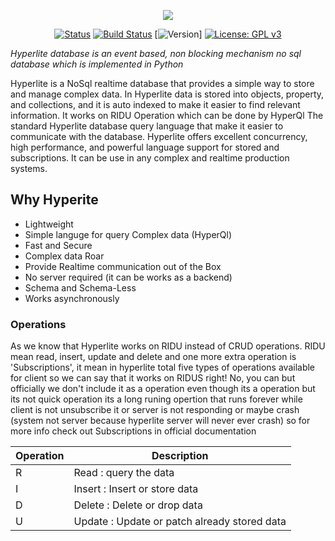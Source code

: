 <p align="center">   
<img src="https://raw.githubusercontent.com/anongrp/hyperlite/master/docs/assets/logos/Hyperlite%20logo%20500x500.png">
</p>

<h align="center">
 
 [![Status](https://img.shields.io/badge/hyperlite-underdevelopment-blue.svg)](https://github.com/anongrp/hyperlite/releases)
 [![Build Status](https://travis-ci.org/anongrp/hyperlite.svg?branch=master)](https://travis-ci.org/anongrp/hyperlite)
 [![Version](https://img.shields.io/pypi/v/nine.svg)]
 [![License: GPL v3](https://img.shields.io/badge/License-GPLv3-blue.svg)](https://www.gnu.org/licenses/gpl-3.0)

 </h>

_Hyperlite database is an event based, non blocking mechanism no sql database which is implemented in Python_

Hyperlite is a NoSql realtime database that provides a simple way to store and manage complex data. In Hyperlite data is stored into objects, property, and collections, and it is auto indexed to make it easier to find relevant information.
It works on RIDU Operation which can be done by HyperQl The standard Hyperlite database query language that make it easier to communicate with the database. Hyperlite offers excellent concurrency, high performance, and powerful language support for stored and subscriptions. It can be use in any complex and realtime production systems.

## Why Hyperite
* Lightweight 
* Simple languge for query Complex data (HyperQl)
* Fast and Secure 
* Complex data Roar 
* Provide Realtime communication out of the Box 
* No server required (it can be works as a backend) 
* Schema and Schema-Less
* Works asynchronously

### Operations
 As we know that Hyperlite works on RIDU instead of CRUD operations. RIDU mean read, insert, update and delete and one more extra operation is 'Subscriptions', it mean in hyperlite total five types of operations available for client so we can say that it works on RIDUS right! No, you can but officially we don't include it as a operation even though its a operation but its not quick operation its a long runing opertion that runs forever while client is not unsubscribe it or server is not responding or maybe crash (system not server because hyperlite server will never ever crash) so for more info check out Subscriptions in official documentation

| Operation | Description |
| ----------- | ----------- |
| R | Read : query the data |
| I | Insert : Insert or store data |
| D | Delete : Delete or drop data |
| U | Update : Update or patch already stored data|